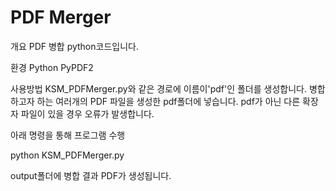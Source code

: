 # PDF Merger

개요
 PDF 병합 python코드입니다.

환경
 Python
 PyPDF2 
 
사용방법
 KSM_PDFMerger.py와 같은 경로에 이름이'pdf'인 폴더를 생성합니다.
 병합하고자 하는 여러개의 PDF 파일을 생성한 pdf폴더에 넣습니다. 
 pdf가 아닌 다른 확장자 파일이 있을 경우 오류가 발생합니다.
 
 아래 명령을 통해 프로그램 수행
 
 
 python KSM_PDFMerger.py
 
 
 output폴더에 병합 결과 PDF가 생성됩니다.
